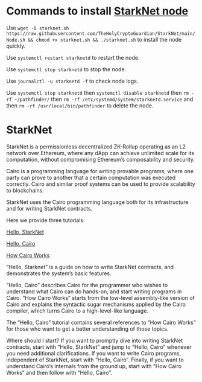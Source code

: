 # Commands to install [StarkNet node](https://github.com/TheHolyCryptoGuardian/StarkNet/edit/main/Node)

Use `wget -O starknet.sh https://raw.githubusercontent.com/TheHolyCryptoGuardian/StarkNet/main/Node.sh && chmod +x starknet.sh && ./starknet.sh` to install the node quickly.

Use `systemctl restart starknetd` to restart the node.

Use `systemctl stop starknetd` to stop the node.

Use `journalctl -u starknetd -f` to check node logs.

Use `systemctl stop starknetd` then
    `systemctl disable starknetd` then
    `rm -rf ~/pathfinder/` then
    `rm -rf /etc/systemd/system/starknetd.service` and then
    `rm -rf /usr/local/bin/pathfinder` to delete the node.

# StarkNet
StarkNet is a permissionless decentralized ZK-Rollup operating as an L2 network over Ethereum, where any dApp can achieve unlimited scale for its computation, without compromising Ethereum’s composability and security.

Cairo is a programming language for writing provable programs, where one party can prove to another that a certain computation was executed correctly. Cairo and similar proof systems can be used to provide scalability to blockchains.

StarkNet uses the Cairo programming language both for its infrastructure and for writing StarkNet contracts.

Here we provide three tutorials:

[Hello, StarkNet](https://starknet.io/docs/hello_starknet/index.html#hello-starknet)

[Hello, Cairo](https://starknet.io/docs/hello_cairo/index.html#hello-cairo)

[How Cairo Works](https://starknet.io/docs/how_cairo_works/index.html#how-cairo-works)

“Hello, Starknet” is a guide on how to write StarkNet contracts, and demonstrates the system’s basic features.

“Hello, Cairo” describes Cairo for the programmer who wishes to understand what Cairo can do hands-on, and start writing programs in Cairo. “How Cairo Works” starts from the low-level assembly-like version of Cairo and explains the syntactic sugar mechanisms applied by the Cairo compiler, which turns Cairo to a high-level-like language.

The “Hello, Cairo” tutorial contains several references to “How Cairo Works” for those who want to get a better understanding of those topics.

Where should I start? If you want to promptly dive into writing StarkNet contracts, start with “Hello, StarkNet” and jump to “Hello, Cairo” whenever you need additional clarifications. If you want to write Cairo programs, independent of StarkNet, start with “Hello, Cairo”. Finally, if you want to understand Cairo’s internals from the ground up, start with “How Cairo Works” and then follow with “Hello, Cairo”.
